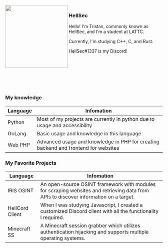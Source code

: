 <img align="left" style="width: 200px;" src="https://github.com/rpie/rpie/blob/main/github%20logo.png?raw=true">

### HellSec

Hello! I'm Tristan, commonly known as HellSec, and I'm a student at LATTC.

Currently, I'm studying C++, C, and Rust.

HellSec#1337 is my Discord!

<br><br>
=========================================
### My knowledge

| Language | Infomation |
| --- | --- |
| Python | Most of my projects are currently in python due to usage and accessibility |
| GoLang | Basic usage and knowledge in this language |
| Web PHP | Advanced usage and knowledge in PHP for creating backend and frontend for websites |


### My Favorite Projects

| Language | Infomation |
| --- | --- |
| IRIS OSINT | An open-source OSINT framework with modules for scraping websites and retrieving data from APIs to discover information on a target. |
| HellCord Client | When I was studying Javascript, I created a customized Discord client with all the functionality I required. |
| Minecraft SS | A Minecraft session grabber which utilizes authentication hijacking and supports multiple operating systems. |
